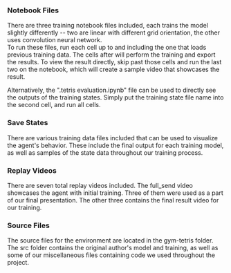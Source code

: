 ### Notebook Files
There are three training notebook files included, each trains the model slightly differently -- two are linear with different grid orientation, the other uses convolution neural network.  
To run these files, run each cell up to and including the one that loads previous training data. The cells after will perform the training and export the results. To view the result directly, skip past those cells and run the last two on the notebook, which will create a sample video that showcases the result.

Alternatively, the ".tetris evaluation.ipynb" file can be used to directly see the outputs of the training states. Simply put the training state file name into the second cell, and run all cells.


### Save States
There are various training data files included that can be used to visualize the agent's behavior. These include the final output for each training model, as well as samples of the state data throughout our training process.

### Replay Videos
There are seven total replay videos included. The full_send video showcases the agent with initial training. Three of them were used as a part of our final presentation. The other three contains the final result video for our training.  

### Source Files
The source files for the environment are located in the gym-tetris folder. The src folder contains the original author's model and training, as well as some of our miscellaneous files containing code we used throughout the project.
